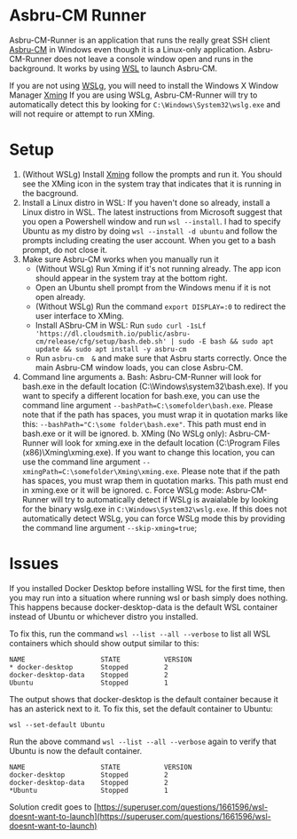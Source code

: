 # Asbru-CM Runner

Asbru-CM-Runner is an application that runs the really great SSH client [Asbru-CM](https://www.asbru-cm.net) in Windows even though it is a Linux-only application. Asbru-CM-Runner does not leave a console window open and runs in the background. It works by using [WSL](https://learn.microsoft.com/en-us/windows/wsl/install) to launch Asbru-CM.

If you are not using [WSLg](https://github.com/microsoft/wslg), you will need to install the Windows X Window Manager [Xming](http://www.straightrunning.com/XmingNotes/)
If you are using WSLg, Asbru-CM-Runner will try to automatically detect this by looking for `C:\Windows\System32\wslg.exe` and will not require or attempt to run XMing.

# Setup
1. (Without WSLg) Install [Xming](http://www.straightrunning.com/XmingNotes/) follow the prompts and run it. You should see the XMing icon in the system tray that indicates that it is running in the bacground.
1. Install a Linux distro in WSL: If you haven't done so already, install a Linux distro in WSL. The latest instructions from Microsoft suggest that you open a Powershell window and run `wsl --install`. I had to specify Ubuntu as my distro by doing `wsl --install -d ubuntu` and follow the prompts including creating the user account. When you get to a bash prompt, do not close it.
1. Make sure Asbru-CM works when you manually run it
   - (Without WSLg) Run Xming if it's not running already. The app icon should appear in the system tray at the bottom right.
   - Open an Ubuntu shell prompt from the Windows menu if it is not open already.
   - (Without WSLg) Run the command `export DISPLAY=:0` to redirect the user interface to XMing.
   - Install ASbru-CM in WSL: Run `sudo curl -1sLf 'https://dl.cloudsmith.io/public/asbru-cm/release/cfg/setup/bash.deb.sh' | sudo -E bash && sudo apt update && sudo apt install -y asbru-cm`
   - Run `asbru-cm  &` and make sure that Asbru starts correctly. Once the main Asbru-CM window loads, you can close Asbru-CM.
1.  Command line arguments
    a. Bash: Asbru-CM-Runner will look for bash.exe in the default location (C:\Windows\system32\bash.exe). If you want to specify a different location for bash.exe, you can use the command line argument `--bashPath=C:\somefolder\bash.exe`. Please note that if the path has spaces, you must wrap it in quotation marks like this: `--bashPath="C:\some folder\bash.exe"`. This path must end in bash.exe or it will be ignored.
    b. XMing (No WSLg only): Asbru-CM-Runner will look for xming.exe in the default location (C:\Program Files (x86)\Xming\xming.exe). If you want to change this location, you can use the command line argument `--xmingPath=C:\somefolder\Xming\xming.exe`. Please note that if the path has spaces, you must wrap them in quotation marks. This path must end in xming.exe or it will be ignored.
    c. Force WSLg mode: Asbru-CM-Runner will try to automatically detect if WSLg is avaialable by looking for the binary wslg.exe in `C:\Windows\System32\wslg.exe`. If this does not automatically detect WSLg, you can force WSLg mode this by providing the command line argument `--skip-xming=true`;

# Issues

If you installed Docker Desktop before installing WSL for the first time, then you may run into a situation where running wsl or bash simply does nothing. This happens because docker-desktop-data is the default WSL container instead of Ubuntu or whichever distro you installed.

To fix this, run the command `wsl --list --all --verbose` to list all WSL containers which should show output similar to this:

    NAME                   STATE           VERSION
    * docker-desktop       Stopped         2
    docker-desktop-data    Stopped         2
    Ubuntu                 Stopped         1

The output shows that docker-desktop is the default container because it has an asterick next to it.
To fix this, set the default container to Ubuntu:

`wsl --set-default Ubuntu`

Run the above command `wsl --list --all --verbose` again to verify that Ubuntu is now the default container.

    NAME                   STATE           VERSION
    docker-desktop         Stopped         2
    docker-desktop-data    Stopped         2
    *Ubuntu                Stopped         1
  
  
Solution credit goes to [https://superuser.com/questions/1661596/wsl-doesnt-want-to-launch](https://superuser.com/questions/1661596/wsl-doesnt-want-to-launch)